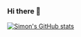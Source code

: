 ### Hi there 👋

<!--
**simonliu99/simonliu99** is a ✨ _special_ ✨ repository because its `README.md` (this file) appears on your GitHub profile.

Here are some ideas to get you started:

- 🔭 I’m currently working on ...
- 🌱 I’m currently learning ...
- 👯 I’m looking to collaborate on ...
- 🤔 I’m looking for help with ...
- 💬 Ask me about ...
- 📫 How to reach me: ...
- 😄 Pronouns: ...
- ⚡ Fun fact: ...
-->

[![Simon's GitHub stats](https://github-readme-stats.vercel.app/api?username=simonliu99)](https://github.com/anuraghazra/github-readme-stats)
